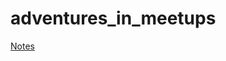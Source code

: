 # adventures_in_meetups

[Notes](https://docs.google.com/document/d/1M3jSaD6v0GxtUofH-YUhswVG6Kvv-C-4mBad36_cijM/edit?usp=sharing)

